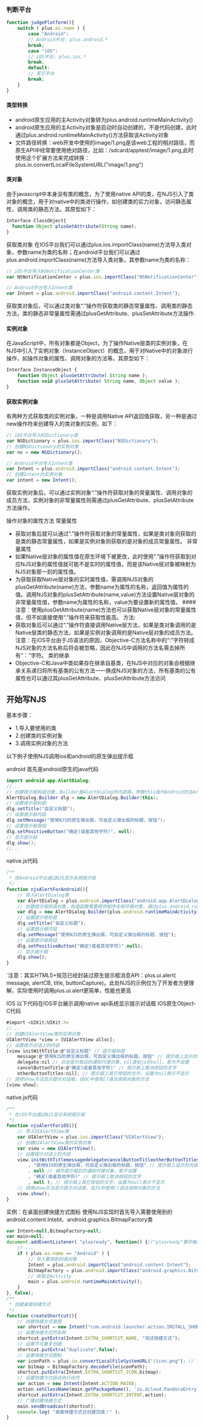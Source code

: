 ### 判断平台 ###
```javascript
function judgePlatform(){  
    switch ( plus.os.name ) {  
        case "Android":  
        // Android平台: plus.android.*  
        break;  
        case "iOS":  
        // iOS平台: plus.ios.*  
        break;  
        default:  
        // 其它平台  
        break;  
    }  
}
```
#### 类型转换 ####
- android原生应用的主Activity对象转为plus.android.runtimeMainActivity()
- android原生应用的主Activity对象是启动时自动创建的，不是代码创建，此时通过plus.android.runtimeMainActivity()方法获取该Activity对象
- 文件路径转换：web开发中使用的image/1.png是该web工程的相对路径，而原生API中经常要使用绝对路径，比如：/sdcard/apptest/image/1.png,此时使用这个扩展方法来完成转换：plus.io.convertLocalFileSystemURL("image/1.png")

#### 类对象 ####
由于javascript中本身没有类的概念，为了使用native API的类，在NJS引入了类对象的概念，用于对native中的类进行操作，如创建类的实力对象，访问静态属性，调用类的静态方法。其原型如下：
```javascript
Interface ClassObject{
  function Object plusGetAttribute(String name);
}
```

获取类对象
在IOS平台我们可以通过plus.ios.importClass(name)方法导入类对象，参数name为类的名称；在android平台我们可以通过plus.android.importClass(name)方法导入类对象，其参数name为类的名称：
```javascript
// iOS平台导入NSNotificationCenter类  
var NSNotificationCenter = plus.ios.importClass("NSNotificationCenter");  

// Android平台导入Intent类  
var Intent = plus.android.importClass("android.content.Intent");
```

获取类对象后，可以通过类对象“.”操作符获取类的静态常量属性、调用类的静态方法，类的静态非常量属性需通过plusGetAttribute、plusSetAttribute方法操作.

#### 实例对象 ####
在JavaScript中，所有对象都是Object，为了操作Native层类的实例对象，在NJS中引入了实例对象（InstanceObject）的概念，用于对Native中的对象进行操作，如操作对象的属性、调用对象的方法等。其原型如下：
```javascript
Interface InstanceObject {  
    function Object plusGetAttribute( String name );  
    function void plusSetAttribute( String name, Object value );  
}
```

####  获取实例对象 ####
有两种方式获取类的实例对象，一种是调用Native API返回值获取，另一种是通过new操作符来创建导入的类对象的实例，如下：
```javascript
// iOS平台导入NSDictionary类  
var NSDictionary = plus.ios.importClass("NSDictionary");  
// 创建NSDictionary的实例对象  
var ns = new NSDictionary();  

// Android平台导入Intent类  
var Intent = plus.android.importClass("android.content.Intent");  
// 创建Intent的实例对象  
var intent = new Intent();
```

获取实例对象后，可以通过实例对象“.”操作符获取对象的常量属性、调用对象的成员方法，实例对象的非常量属性则需通过plusGetAttribute、plusSetAttribute方法操作。


操作对象的属性方法
常量属性
- 获取对象后就可以通过“.”操作符获取对象的常量属性，如果是类对象则获取的是类的静态常量属性，如果是实例对象则获取的是对象的成员常量属性。
非常量属性
- 如果Native层对象的属性值在原生环境下被更改，此时使用“.”操作符获取到对应NJS对象的属性值就可能不是实时的属性值，而是该Native层对象被映射为NJS对象那一刻的属性值。
- 为获取获取Native层对象的实时属性值，需调用NJS对象的plusGetAttribute(name)方法，参数name为属性的名称，返回值为属性的值。调用NJS对象的plusSetAttribute(name,value)方法设置Native层对象的非常量属性值，参数name为属性的名称，value为要设置新的属性值。
####注意：使用plusGetAttribute(name)方法也可以获取Native层对象的常量属性值，但不如直接使用“.”操作符来获取性能高。
方法:
- 获取对象后可以通过“.”操作符直接调用Native层方法，如果是类对象调用的是Native层类的静态方法，如果是实例对象调用的是Native层对象的成员方法。
注意：在iOS平台由于JS语法的原因，Objective-C方法名称中的“:”字符转成NJS对象的方法名称后将会被忽略，因此在NJS中调用的方法名需去掉所有“：”字符。
类的继承
- Objective-C和Java中类如果存在继承自基类，在NJS中对应的对象会根据继承关系递归将所有基类的公有方法一一换成NJS对象的方法，所有基类的公有属性也可以通过其plusGetAttribute、plusSetAttribute方法访问

## 开始写NJS ##
基本步骤：
- 1.导入要使用的类
- 2.创建类的实例对象
- 3.调用实例对象的方法

以下例子使用NJS调用ios和android的原生弹出提示框

android
首先是android原生的java代码
```java
import android.app.AlertDialog;  
//...  
// 创建提示框构造对象，Builder是AlertDialog的内部类。参数this指代Android的主Activity对象，该对象启动应用时自动生成  
AlertDialog.Builder dlg = new AlertDialog.Builder(this);  
// 设置提示框标题  
dlg.setTitle("自定义标题");  
// 设置提示框内容  
dlg.setMessage("使用NJS的原生弹出框，可自定义弹出框的标题、按钮");  
// 设置提示框按钮  
dlg.setPositiveButton("确定(或者其他字符)", null);  
// 显示提示框  
dlg.show();  
//...
```
native.js代码
```javascript
/**  
 * 在Android平台通过NJS显示系统提示框  
 */  
function njsAlertForAndroid(){  
    // 导入AlertDialog类  
    var AlertDialog = plus.android.importClass("android.app.AlertDialog");  
    // 创建提示框构造对象，构造函数需要提供程序全局环境对象，通过plus.android.runtimeMainActivity()方法获取  
    var dlg = new AlertDialog.Builder(plus.android.runtimeMainActivity());  
    // 设置提示框标题  
    dlg.setTitle("自定义标题");  
    // 设置提示框内容  
    dlg.setMessage("使用NJS的原生弹出框，可自定义弹出框的标题、按钮");  
    // 设置提示框按钮  
    dlg.setPositiveButton("确定(或者其他字符)",null);  
    // 显示提示框  
    dlg.show();  
}  

```
`注意：其实HTML5+规范已经封装过原生提示框消息API：plus.ui.alert( message, alertCB, title, buttonCapture)。此处NJS的示例仅为了开发者方便理解，实际使用时调用plus.ui.alert更简单，性能也更高

IOS
以下代码在IOS平台展示调用native api系统显示提示对话框
IOS原生Object-C代码
```javascript
#import <UIKit/UIKit.h>  
//...  
// 创建UIAlertView类的实例对象  
UIAlertView *view = [UIAlertView alloc];  
// 设置提示对话上的内容  
[view initWithTitle:@"自定义标题" // 提示框标题  
    message:@"使用NJS的原生弹出框，可自定义弹出框的标题、按钮" // 提示框上显示的内容  
    delegate:nil // 点击提示框后的通知代理对象，nil类似js的null，意为不设置  
    cancelButtonTitle:@"确定(或者其他字符)" // 提示框上取消按钮的文字  
    otherButtonTitles:nil]; // 提示框上其它按钮的文字，设置为nil表示不显示  
// 调用show方法显示提示对话框，在OC中使用[]语法调用对象的方法  
[view show];  

```

native.js代码
```javascript
/**  
 * 在iOS平台通过NJS显示系统提示框  
 */  
function njsAlertForiOS(){  
    // 导入UIAlertView类  
    var UIAlertView = plus.ios.importClass("UIAlertView");  
    // 创建UIAlertView类的实例对象  
    var view = new UIAlertView();  
    // 设置提示对话上的内容  
    view.initWithTitlemessagedelegatecancelButtonTitleotherButtonTitles("自定义标题" // 提示框标题  
        , "使用NJS的原生弹出框，可自定义弹出框的标题、按钮" // 提示框上显示的内容  
        , null // 操作提示框后的通知代理对象，暂不设置  
        , "确定(或者其他字符)" // 提示框上取消按钮的文字  
        , null ); // 提示框上其它按钮的文字，设置为null表示不显示  
    // 调用show方法显示提示对话框，在JS中使用()语法调用对象的方法  
    view.show();  
}  
```
实例：在桌面创建快捷方式图标
使用NJS实现时首先导入需要使用到的android.content.Intebt、android.graphics.BitmapFactory类

```javascript
var Intent=null,BitmapFactory=null;  
var main=null;  
document.addEventListener( "plusready", function() {//"plusready"事件触发时执行plus对象的方法  
    // ...  
    if ( plus.os.name == "Android" ) {  
        // 导入要用到的类对象  
        Intent = plus.android.importClass("android.content.Intent");  
        BitmapFactory = plus.android.importClass("android.graphics.BitmapFactory");  
        // 获取主Activity  
        main = plus.android.runtimeMainActivity();  
    }  
}, false);  
/**  
 * 创建桌面快捷方式  
 */  
function createShortcut(){  
    // 创建快捷方式意图  
    var shortcut = new Intent("com.android.launcher.action.INSTALL_SHORTCUT");  
    // 设置快捷方式的名称  
    shortcut.putExtra(Intent.EXTRA_SHORTCUT_NAME, "测试快捷方式");  
    // 设置不可重复创建  
    shortcut.putExtra("duplicate",false);  
    // 设置快捷方式图标  
    var iconPath = plus.io.convertLocalFileSystemURL("/icon.png"); // 将相对路径资源转换成系统绝对路径  
    var bitmap = BitmapFactory.decodeFile(iconPath);  
    shortcut.putExtra(Intent.EXTRA_SHORTCUT_ICON,bitmap);  
    // 设置快捷方式启动执行动作  
    var action = new Intent(Intent.ACTION_MAIN);  
    action.setClassName(main.getPackageName(), 'io.dcloud.PandoraEntry');  
    shortcut.putExtra(Intent.EXTRA_SHORTCUT_INTENT,action);  
    // 广播创建快捷方式  
    main.sendBroadcast(shortcut);  
    console.log( "桌面快捷方式已创建完成！" );  
}
```
